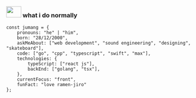 ### <img src="https://media.giphy.com/media/h7deZA51Ru9pwzlz0C/giphy.gif" width="40" height="30"> what i do normally

```
const jumang = {
    pronouns: "he" | "him",
    born: "28/12/2000",
    askMeAbout: ["web development", "sound engineering", "designing", "skateboard"],
    code: ["go", "cpp", "typescript", "swift", "max"],
    technologies: {
        typeScript: ["react js"],
        backEnd: ["golang", "tsx"],
    },
    currentFocus: "front",
    funFact: "love ramen-jiro"
};
```

<!-- ### <img src="https://media.giphy.com/media/mGcNjsfWAjY5AEZNw6/giphy.gif" width="60"> language i use
- dead -->
